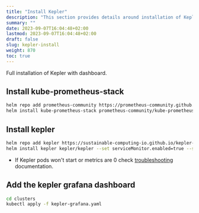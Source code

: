 ```yaml
---
title: "Install Kepler"
description: "This section provides details around installation of Kepler tool."
summary: ""
date: 2023-09-07T16:04:48+02:00
lastmod: 2023-09-07T16:04:48+02:00
draft: false
slug: kepler-install
weight: 870
toc: true
---
```


Full installation of Kepler with dashboard.

## Install kube-prometheus-stack

```bash
helm repo add prometheus-community https://prometheus-community.github.io/helm-charts
helm install kube-prometheus-stack prometheus-community/kube-prometheus-stack --set prometheus.prometheusSpec.serviceMonitorSelectorNilUsesHelmValues=false --namespace monitoring --create-namespace
```

## Install kepler

```bash
helm repo add kepler https://sustainable-computing-io.github.io/kepler-helm-chart
helm install kepler kepler/kepler --set serviceMonitor.enabled=true --set serviceMonitor.namespace=monitoring --namespace monitoring
```

- If Kepler pods won't start or metrics are 0 check [troubleshooting](https://sustainable-computing.io/usage/trouble_shooting) documentation.

## Add the kepler grafana dashboard

```bash
cd clusters
kubectl apply -f kepler-grafana.yaml
```
